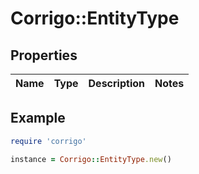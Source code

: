 # Corrigo::EntityType

## Properties

| Name | Type | Description | Notes |
| ---- | ---- | ----------- | ----- |

## Example

```ruby
require 'corrigo'

instance = Corrigo::EntityType.new()
```

